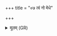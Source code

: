 +++
title = "०७ त्वं नो मेधे"

+++
<details><summary>मूलम् (GR)</summary>

त्वं नो मेधे प्रथमा  
गोभिर् अश्वेभिर् आ गहि ।  
त्वं सूर्यस्य रश्मिषु  
त्वं नो असि यज्ञिया ॥
</details>